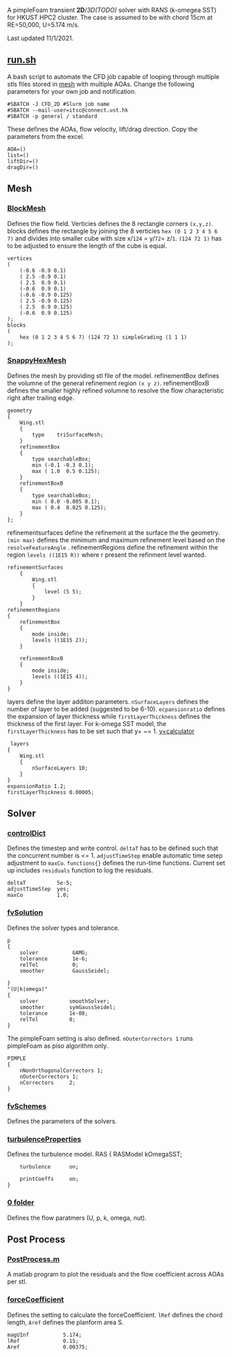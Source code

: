 A pimpleFoam transient **2D**/_3D(TODO)_ solver with RANS (k-omegea SST) for HKUST HPC2 cluster. The case is assumed to be with chord 15cm at RE=50,000, U=5.174 m/s.

Last updated 11/1/2021.

## [run.sh](run_2D/run.sh)
A bash script to automate the CFD job capable of looping through multiple stls files stored in [mesh](run_2D\mesh) with multiple AOAs. Change the following parameters for your own job and notification.

    #SBATCH -J CFD_2D #Slurm job name
    #SBATCH --mail-user=itsc@connect.ust.hk
    #SBATCH -p general / standard
These defines the AOAs, flow velocity, lift/drag direction. Copy the parameters from the excel.

    AOA=()
    list=()
    liftDir=()
    dragDir=()

## Mesh
### [BlockMesh](run_2D/template/system/blockMeshDict)
Defines the flow field. Verticies defines the 8 rectangle corners `(x,y,z)`. blocks defines the rectangle by joining the 8 verticies `hex (0 1 2 3 4 5 6 7)` and divides into smaller cube with size x/`124` = y/`72`= z/`1`. `(124 72 1)` has to be adjusted to ensure the length of the cube is equal.
  
    vertices
    (
        (-0.6 -0.9 0.1)
        ( 2.5 -0.9 0.1)
        ( 2.5  0.9 0.1)
        (-0.6  0.9 0.1)
        (-0.6 -0.9 0.125)
        ( 2.5 -0.9 0.125)
        ( 2.5  0.9 0.125)
        (-0.6  0.9 0.125)
    );
    blocks
    (
        hex (0 1 2 3 4 5 6 7) (124 72 1) simpleGrading (1 1 1)
    );

### [SnappyHexMesh](run_2D/template/system/snappyHexMeshDict)
Defines the mesh by providing stl file of the model. refinementBox defines the volumne of the general refinement region `(x y z)`. refinementBoxB defines the smaller highly refined volumne to resolve the flow characteristic right after trailing edge.

    geometry
    {
        Wing.stl
        {
            type    triSurfaceMesh;
        }
        refinementBox
        {
            type searchableBox;
            min (-0.1 -0.3 0.1);
            max ( 1.0  0.5 0.125);
        }
        refinementBoxB
        {
            type searchableBox;
            min ( 0.0 -0.005 0.1);
            max ( 0.4  0.025 0.125);
        }
    };
refinementsurfaces define the refinement at the surface the the geometry. `(min max)` defines the minimum and maximum refinement level based on the `resolveFeatureAngle` . refinementRegions define the refinement within the region `levels ((1E15 R))` where r present the refinment level wanted.

    refinementSurfaces
        {
            Wing.stl
            {
                level (5 5);
            }
        }
    refinementRegions
    {
        refinementBox
        {
            mode inside;
            levels ((1E15 2));
        }

        refinementBoxB
        {
            mode inside;
            levels ((1E15 4));
        }
    }
layers define the layer additon parameters. `nSurfaceLayers` defines the number of layer to be added (suggested to be 6-10). `ecpansionratio` defines the expansion of layer thickness while `firstLayerThickness` defines the thickness of the first layer. For k-omega SST model, the `firstLayerThickness` has to be set such that y+ ~= 1. [y+calculator](https://www.pointwise.com/yplus/)

     layers
    {
        Wing.stl
        {
            nSurfaceLayers 10;
        }
    }
    expansionRatio 1.2;
    firstLayerThickness 0.00005;

## Solver

### [controlDict](run_2D/template/system/controlDict)
Defines the timestep and write control. `deltaT` has to be defined such that the concurrent number is <= 1. `adjustTimeStep` enable automatic time setep adjustment to `maxCo`. `functions{}` defines the run-time functions. Current set up includes `residuals` function to log the residuals.

    deltaT          5e-5;
    adjustTimeStep  yes;
    maxCo           1.0;

### [fvSolution](run_2D/template/system/fvSolution)
Defines the solver types and tolerance.

    p
    {
        solver           GAMG;
        tolerance        1e-6;
        relTol           0;
        smoother         GaussSeidel;

    }
    "(U|k|omega)"
    {
        solver          smoothSolver;
        smoother        symGaussSeidel;
        tolerance       1e-08;
        relTol          0;
    }
The pimpleFoam setting is also defined. `nOuterCorrectors 1` runs pimpleFoam as piso algorithm only.

    PIMPLE
    {
        nNonOrthogonalCorrectors 1;
        nOuterCorrectors 1;
        nCorrectors     2;
    }

### [fvSchemes](run_2D/template/system/fvSchemes)
Defines the parameters of the solvers.

### [turbulenceProperties](run_2D/template/constant/turbulenceProperties)
Defines the turbulence model.
    RAS
    {
        RASModel        kOmegaSST;

        turbulence      on;

        printCoeffs     on;
    }

### [0 folder](run_2D/template/0)
Defines the flow paratmers (U, p, k, omega, nut).

## Post Process
### [PostProcess.m](result/PostProcess.m)
A matlab program to plot the residuals and the flow coefficient across AOAs per stl.

### [forceCoefficient](run_2D/template/system/forceCoefficient)
Defines the setting to calculate the forceCoefficient. `lRef` defines the chord length, `Aref` defines the planform area S.

    magUInf           5.174;
    lRef              0.15;
    Aref              0.00375;
